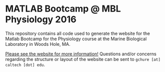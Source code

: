 # MATLAB Bootcamp @ MBL Physiology 2016

This repository contains all code used to generate the website for the Matlab Bootcamp for the Physiology course at the Marine Biological Laboratory in Woods Hole, MA.

[Please see the website for more information!](http://rpgroup-pboc.github.io/MBL_Physiology_2016/) Questions and/or concerns regarding the structure or layout of the website can be sent to `gchure [at] caltech [dot] edu`. 
